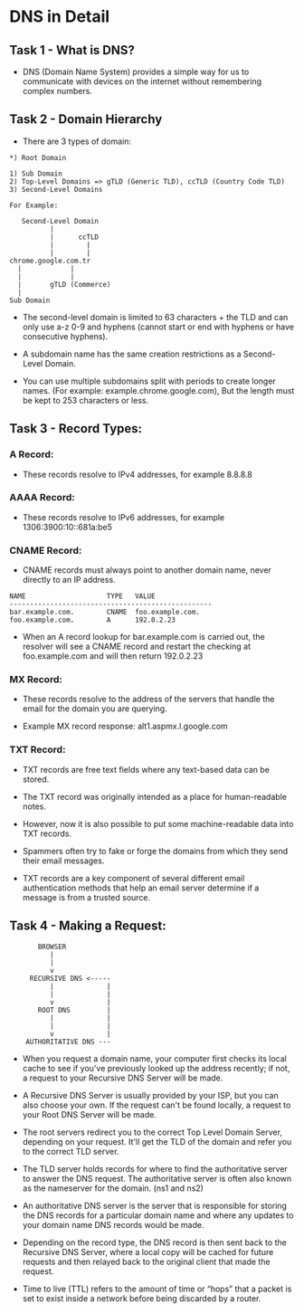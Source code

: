 # DNS in Detail

## Task 1 - What is DNS?

- DNS (Domain Name System) provides a simple way for us to communicate with devices on the internet without remembering complex numbers.

## Task 2 - Domain Hierarchy

- There are 3 types of domain:

```
*) Root Domain

1) Sub Domain
2) Top-Level Domains => gTLD (Generic TLD), ccTLD (Country Code TLD)
3) Second-Level Domains

For Example:

   Second-Level Domain
          |    
          | 	 ccTLD
          |        |
          |        |
chrome.google.com.tr
  |            | 
  |            | 
  |		  gTLD (Commerce)
  |	
Sub Domain
```

- The second-level domain is limited to 63 characters + the TLD and can only use a-z 0-9 and hyphens (cannot start or end with hyphens or have consecutive hyphens).

- A subdomain name has the same creation restrictions as a Second-Level Domain.

- You can use multiple subdomains split with periods to create longer names. (For example: example.chrome.google.com), But the length must be kept to 253 characters or less.

## Task 3 - Record Types:

### A Record:

- These records resolve to IPv4 addresses, for example 8.8.8.8

### AAAA Record:

- These records resolve to IPv6 addresses, for example 1306:3900:10::681a:be5

### CNAME Record:

- CNAME records must always point to another domain name, never directly to an IP address. 

```
NAME                    TYPE   VALUE
--------------------------------------------------
bar.example.com.        CNAME  foo.example.com.
foo.example.com.        A      192.0.2.23
```

- When an A record lookup for bar.example.com is carried out, the resolver will see a CNAME record and restart the checking at foo.example.com and will then return 192.0.2.23

### MX Record:

- These records resolve to the address of the servers that handle the email for the domain you are querying.

- Example MX record response: alt1.aspmx.l.google.com

### TXT Record:

- TXT records are free text fields where any text-based data can be stored.

- The TXT record was originally intended as a place for human-readable notes. 

- However, now it is also possible to put some machine-readable data into TXT records.

- Spammers often try to fake or forge the domains from which they send their email messages.

- TXT records are a key component of several different email authentication methods that help an email server determine if a message is from a trusted source.

## Task 4 - Making a Request:

```
	   BROWSER
		  |
		  |
		  v
	 RECURSIVE DNS <-----
		  |			    |
		  |			    |
		  v			    |
	   ROOT DNS			|
		  |			    |
		  |			    |
		  v				|
    AUTHORITATIVE DNS ---

```
- When you request a domain name, your computer first checks its local cache to see if you've previously looked up the address recently; if not, a request to your Recursive DNS Server will be made.

- A Recursive DNS Server is usually provided by your ISP, but you can also choose your own. If the request can't be found locally, a request to your Root DNS Server will be made.

- The root servers redirect you to the correct Top Level Domain Server, depending on your request. It'll get the TLD of the domain and refer you to the correct TLD server.

- The TLD server holds records for where to find the authoritative server to answer the DNS request. The authoritative server is often also known as the nameserver for the domain. (ns1 and ns2)

- An authoritative DNS server is the server that is responsible for storing the DNS records for a particular domain name and where any updates to your domain name DNS records would be made.

- Depending on the record type, the DNS record is then sent back to the Recursive DNS Server, where a local copy will be cached for future requests and then relayed back to the original client that made the request.

- Time to live (TTL) refers to the amount of time or “hops” that a packet is set to exist inside a network before being discarded by a router.

